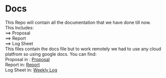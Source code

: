 # Docs
This Repo will contain all the documentation that we have done till now.  
This Includes:  
==> Proposal  
==> Report  
==> Log Sheet  
This files contain the docs file but to work remotely we had to use any cloud platfrom so using google docs.
You can find:  
Proposal in : [Proposal](https://docs.google.com/document/d/1JEyzxOrzDzY4DLufG_-x5xUUsPbQIhZfDMDt2_x2jPQ/edit)  
Report in: [Report](https://docs.google.com/document/d/1rLG-Wcsdv_LPK1b9FGEqyds0bMXKZyZ3mq-Y1MCchdY/edit?usp=sharing)  
Log Sheet in: [Weekly Log](https://docs.google.com/spreadsheets/d/1KZf-mTcLXH8m1QyGe_XTuj1DDrPNFmF_fT6e1ga9z0o/edit?usp=sharing)
